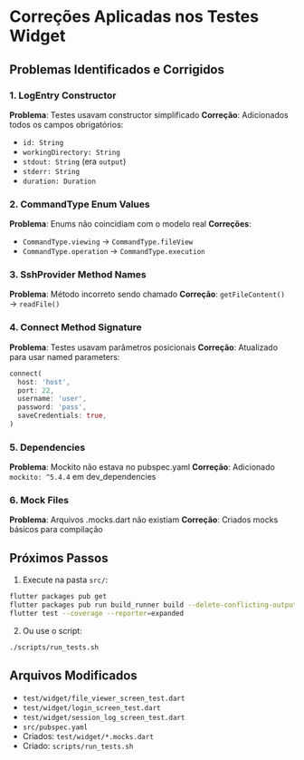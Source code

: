 # Correções Aplicadas nos Testes Widget

## Problemas Identificados e Corrigidos

### 1. LogEntry Constructor
**Problema**: Testes usavam constructor simplificado
**Correção**: Adicionados todos os campos obrigatórios:
- `id: String`
- `workingDirectory: String` 
- `stdout: String` (era `output`)
- `stderr: String`
- `duration: Duration`

### 2. CommandType Enum Values
**Problema**: Enums não coincidiam com o modelo real
**Correções**:
- `CommandType.viewing` → `CommandType.fileView`
- `CommandType.operation` → `CommandType.execution`

### 3. SshProvider Method Names  
**Problema**: Método incorreto sendo chamado
**Correção**: `getFileContent()` → `readFile()`

### 4. Connect Method Signature
**Problema**: Testes usavam parâmetros posicionais
**Correção**: Atualizado para usar named parameters:
```dart
connect(
  host: 'host',
  port: 22, 
  username: 'user',
  password: 'pass',
  saveCredentials: true,
)
```

### 5. Dependencies
**Problema**: Mockito não estava no pubspec.yaml
**Correção**: Adicionado `mockito: ^5.4.4` em dev_dependencies

### 6. Mock Files
**Problema**: Arquivos .mocks.dart não existiam
**Correção**: Criados mocks básicos para compilação

## Próximos Passos

1. Execute na pasta `src/`:
```bash
flutter packages pub get
flutter packages pub run build_runner build --delete-conflicting-outputs
flutter test --coverage --reporter=expanded
```

2. Ou use o script:
```bash
./scripts/run_tests.sh
```

## Arquivos Modificados

- `test/widget/file_viewer_screen_test.dart`
- `test/widget/login_screen_test.dart`
- `test/widget/session_log_screen_test.dart`
- `src/pubspec.yaml`
- Criados: `test/widget/*.mocks.dart`
- Criado: `scripts/run_tests.sh`